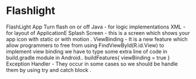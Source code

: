 # Flashlight
FlashLight App Turn flash on or off
Java - for logic implementations
XML - for layout of ApplicationE
Splash Screen - this is a screen which shows your app icon with static or with motion .
ViewBinding - It is a new feature which allow programmers to free from using FindViewById(R.id.View)
              to implement view binding we have to type some extra line of code in build.gradle module
              in Android..
                 buildFeatures{
                  viewBinding = true
                }
Exception Handler - They occur in some cases so we should be handle them by using try and catch block .
